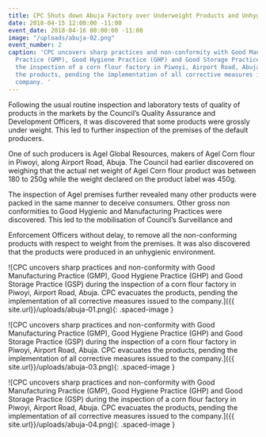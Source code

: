 ```yaml
---
title: CPC Shuts down Abuja Factory over Underweight Products and Unhygienic Environment
date: 2018-04-15 12:00:00 -11:00
event_date: 2018-04-16 00:00:00 -11:00
image: "/uploads/abuja-02.png"
event_number: 2
caption: 'CPC uncovers sharp practices and non-conformity with Good Manufacturing
  Practice (GMP), Good Hygiene Practice (GHP) and Good Storage Practice (GSP) during
  the inspection of a corn flour factory in Piwoyi, Airport Road, Abuja. CPC evacuates
  the products, pending the implementation of all corrective measures issued to the
  company. '
---
```


Following the usual routine inspection and laboratory tests of quality of products in the markets by the Council’s Quality Assurance and Development Officers, it was discovered that some products were grossly under weight. This led to further inspection of the premises of the default producers.

One of such producers is Agel Global Resources, makers of Agel Corn flour in Piwoyi, along Airport Road, Abuja. The Council had earlier discovered on weighing that the actual net weight of Agel Corn flour product was between 180 to 250g while the weight declared on the product label was 450g.

The inspection of Agel premises further revealed many other products were packed in the same manner to deceive consumers. Other gross non conformities to Good Hygienic and Manufacturing Practices were discovered. This led to the mobilisation of Council’s Surveillance and

Enforcement Officers without delay, to remove all the non-conforming products with respect to weight from the premises. It was also discovered that the products were produced in an unhygienic environment.


![CPC uncovers sharp practices and non-conformity with Good Manufacturing Practice (GMP), Good Hygiene Practice (GHP) and Good Storage Practice (GSP) during the inspection of a corn flour factory in Piwoyi, Airport Road, Abuja. CPC evacuates the products, pending the implementation of all corrective measures issued to the company.]({{ site.url}}/uploads/abuja-01.png){: .spaced-image }

![CPC uncovers sharp practices and non-conformity with Good Manufacturing Practice (GMP), Good Hygiene Practice (GHP) and Good Storage Practice (GSP) during the inspection of a corn flour factory in Piwoyi, Airport Road, Abuja. CPC evacuates the products, pending the implementation of all corrective measures issued to the company.]({{ site.url}}/uploads/abuja-03.png){: .spaced-image }

![CPC uncovers sharp practices and non-conformity with Good Manufacturing Practice (GMP), Good Hygiene Practice (GHP) and Good Storage Practice (GSP) during the inspection of a corn flour factory in Piwoyi, Airport Road, Abuja. CPC evacuates the products, pending the implementation of all corrective measures issued to the company.]({{ site.url}}/uploads/abuja-04.png){: .spaced-image }